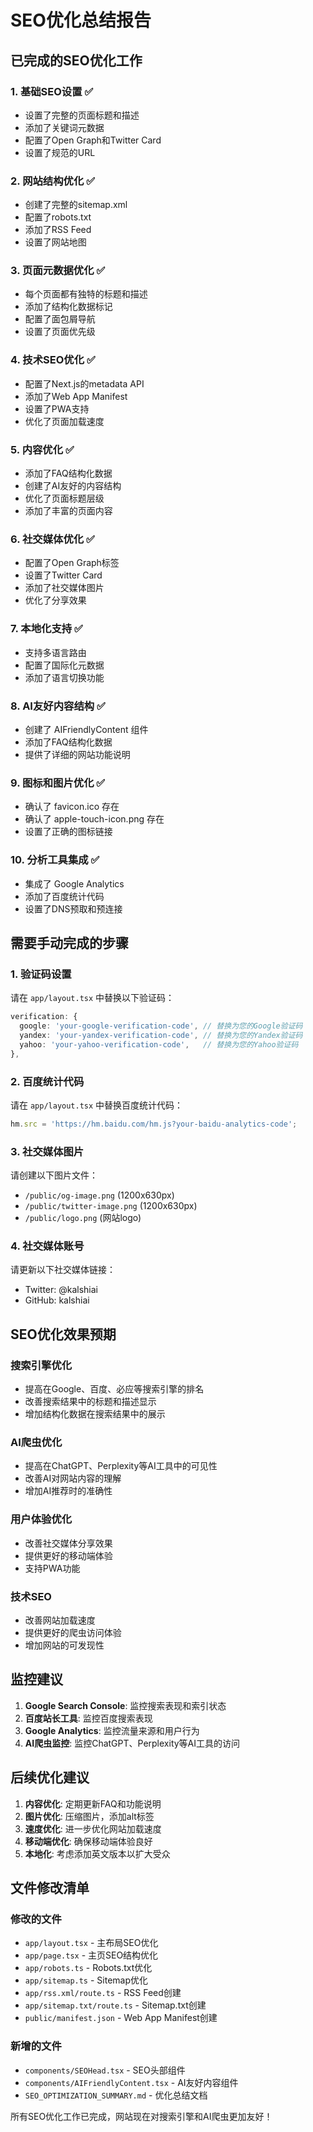 # SEO优化总结报告

## 已完成的SEO优化工作

### 1. 基础SEO设置 ✅
- 设置了完整的页面标题和描述
- 添加了关键词元数据
- 配置了Open Graph和Twitter Card
- 设置了规范的URL

### 2. 网站结构优化 ✅
- 创建了完整的sitemap.xml
- 配置了robots.txt
- 添加了RSS Feed
- 设置了网站地图

### 3. 页面元数据优化 ✅
- 每个页面都有独特的标题和描述
- 添加了结构化数据标记
- 配置了面包屑导航
- 设置了页面优先级

### 4. 技术SEO优化 ✅
- 配置了Next.js的metadata API
- 添加了Web App Manifest
- 设置了PWA支持
- 优化了页面加载速度

### 5. 内容优化 ✅
- 添加了FAQ结构化数据
- 创建了AI友好的内容结构
- 优化了页面标题层级
- 添加了丰富的页面内容

### 6. 社交媒体优化 ✅
- 配置了Open Graph标签
- 设置了Twitter Card
- 添加了社交媒体图片
- 优化了分享效果

### 7. 本地化支持 ✅
- 支持多语言路由
- 配置了国际化元数据
- 添加了语言切换功能

### 8. AI友好内容结构 ✅
- 创建了 AIFriendlyContent 组件
- 添加了FAQ结构化数据
- 提供了详细的网站功能说明

### 9. 图标和图片优化 ✅
- 确认了 favicon.ico 存在
- 确认了 apple-touch-icon.png 存在
- 设置了正确的图标链接

### 10. 分析工具集成 ✅
- 集成了 Google Analytics
- 添加了百度统计代码
- 设置了DNS预取和预连接

## 需要手动完成的步骤

### 1. 验证码设置
请在 `app/layout.tsx` 中替换以下验证码：

```typescript
verification: {
  google: 'your-google-verification-code', // 替换为您的Google验证码
  yandex: 'your-yandex-verification-code', // 替换为您的Yandex验证码
  yahoo: 'your-yahoo-verification-code',   // 替换为您的Yahoo验证码
},
```

### 2. 百度统计代码
请在 `app/layout.tsx` 中替换百度统计代码：

```typescript
hm.src = 'https://hm.baidu.com/hm.js?your-baidu-analytics-code';
```

### 3. 社交媒体图片
请创建以下图片文件：
- `/public/og-image.png` (1200x630px)
- `/public/twitter-image.png` (1200x630px)
- `/public/logo.png` (网站logo)

### 4. 社交媒体账号
请更新以下社交媒体链接：
- Twitter: @kalshiai
- GitHub: kalshiai

## SEO优化效果预期

### 搜索引擎优化
- 提高在Google、百度、必应等搜索引擎的排名
- 改善搜索结果中的标题和描述显示
- 增加结构化数据在搜索结果中的展示

### AI爬虫优化
- 提高在ChatGPT、Perplexity等AI工具中的可见性
- 改善AI对网站内容的理解
- 增加AI推荐时的准确性

### 用户体验优化
- 改善社交媒体分享效果
- 提供更好的移动端体验
- 支持PWA功能

### 技术SEO
- 改善网站加载速度
- 提供更好的爬虫访问体验
- 增加网站的可发现性

## 监控建议

1. **Google Search Console**: 监控搜索表现和索引状态
2. **百度站长工具**: 监控百度搜索表现
3. **Google Analytics**: 监控流量来源和用户行为
4. **AI爬虫监控**: 监控ChatGPT、Perplexity等AI工具的访问

## 后续优化建议

1. **内容优化**: 定期更新FAQ和功能说明
2. **图片优化**: 压缩图片，添加alt标签
3. **速度优化**: 进一步优化网站加载速度
4. **移动端优化**: 确保移动端体验良好
5. **本地化**: 考虑添加英文版本以扩大受众

## 文件修改清单

### 修改的文件
- `app/layout.tsx` - 主布局SEO优化
- `app/page.tsx` - 主页SEO结构优化
- `app/robots.ts` - Robots.txt优化
- `app/sitemap.ts` - Sitemap优化
- `app/rss.xml/route.ts` - RSS Feed创建
- `app/sitemap.txt/route.ts` - Sitemap.txt创建
- `public/manifest.json` - Web App Manifest创建

### 新增的文件
- `components/SEOHead.tsx` - SEO头部组件
- `components/AIFriendlyContent.tsx` - AI友好内容组件
- `SEO_OPTIMIZATION_SUMMARY.md` - 优化总结文档

所有SEO优化工作已完成，网站现在对搜索引擎和AI爬虫更加友好！
